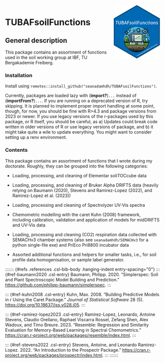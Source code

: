 <img src="man/figures/logo.png" align="right" width = "150" />





# TUBAFsoilFunctions

## General description

This package contains an assortment of functions used in the soil
working group at IBF, TU Bergakademie Freiberg.

### Installation

Install using
`remotes::install_github("seanadamhdh/TUBAFsoilFunctions")`.

Currently, packages are loaded lazy with (**import?**)`...` instead of
(**importFrom?**)`...`. If you are running on a deprecated version of R,
try skipping. It is planned to implement proper import handling at some
point, though, for now, you should be fine with R\>4.3 and package
versions from 2023 or newer. If you use legacy versions of the
r-packages used by this package, or R itself, you should be careful, as
a) Updates could break code written in older versions of R or use legacy
versions of package, and b) it might take quite a wile to update
everything. You might want to consider setting up a renv environment.

### Contents

This package contains an assortment of functions that I wrote during my
doctorate. Roughly, they can be grouped into the following categories:

-   Loading, processing, and cleaning of Elementar soliTOCcube data

-   Loading, processing, and cleaning of Bruker Alpha DRIFTS data
    (heavily relying on Baumann (2020), Stevens and Ramirez-Lopez
    (2022), and Ramirez-Lopez et al. (2023))

-   Loading, processing and cleaning of Spectrolyzer UV-Vis spectra

-   Chemometric modelling with the caret Kuhn (2008) framework,
    including calibration, validation and application of models for
    midDRIFTS and UV-Vis data

-   Loading, processing and cleaning (CO2) respiration data collected
    with SEMACHv3 chamber systems (also see `seanadamhdh/SEMACHv3` for a
    python single-file exe) and PriEco Pri8800 incubator data

-   Assorted additional functions and helpers for smaller tasks, i.e.,
    for soil profile data homogenisation, or sample label generator.

::::::: {#refs .references .csl-bib-body .hanging-indent entry-spacing="0"}
::: {#ref-baumann2020 .csl-entry}
Baumann, Philipp. 2020. “Simplerspec: Soil and Plant Spectroscopic Model
Building and Prediction.”
<https://github.com/philipp-baumann/simplerspec>.
:::

::: {#ref-kuhn2008 .csl-entry}
Kuhn, Max. 2008. “Building Predictive Models in r Using the Caret
Package.” *Journal of Statistical Software* 28 (5).
<https://doi.org/10.18637/jss.v028.i05>.
:::

::: {#ref-ramirez-lopez2023 .csl-entry}
Ramirez-Lopez, Leonardo, Antoine Stevens, Claudio Orellano, Raphael
Viscarra Rossel, Zefang Shen, Alex Wadoux, and Timo Breure. 2023.
“Resemble: Regression and Similarity Evaluation for Memory-Based
Learning in Spectral Chemometrics.”
<https://cran.r-project.org/web/packages/resemble/index.html>.
:::

::: {#ref-stevens2022 .csl-entry}
Stevens, Antoine, and Leonardo Ramirez-Lopez. 2022. “An Introduction to
the Prospectr Package.”
<https://cran.r-project.org/web/packages/prospectr/index.html>.
:::
:::::::
